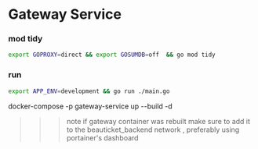 # Gateway Service


### mod tidy
```bash
export GOPROXY=direct && export GOSUMDB=off  && go mod tidy
```

### run
```bash
export APP_ENV=development && go run ./main.go
```

docker-compose -p gateway-service up --build -d

>>> note
if gateway container was rebuilt make sure to add it to the beauticket_backend network ,
preferably using portainer's dashboard
